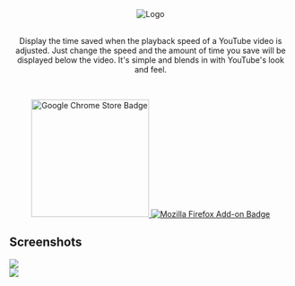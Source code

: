 <div align="center">
  <img align="center" alt="Logo" src="https://i.imgur.com/M5qlxYA.png"/>
</div>
<br />
<p align="center">
	 Display the time saved when the playback speed of a YouTube video is adjusted. Just change the speed and the amount of time you save will be displayed below the video. It's simple and blends in with YouTube's look and feel.
</p>
<br />
<p align="center">
  <a href="https://chrome.google.com/webstore/detail/time-saver-for-youtube/nkfcgfkioefgclgcilgocbdnlhbfmcaf/null" target="_blank">
    <img src="https://i.imgur.com/6D7FS8e.png" alt="Google Chrome Store Badge" width="210" />
  </a>
  <a href="https://addons.mozilla.org/en-US/firefox/addon/time-saver-for-youtube/" target="_blank">
    <img src="https://i.imgur.com/mD3JYfd.png" alt="Mozilla Firefox Add-on Badge" />
  </a>
</p>

## Screenshots

<img src="https://addons.cdn.mozilla.net/user-media/previews/full/236/236374.png?modified=1587411949" />
</br >
<img src="https://addons.cdn.mozilla.net/user-media/previews/full/236/236373.png?modified=1587411947" />
